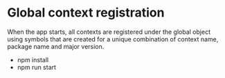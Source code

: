# Global context registration

When the app starts, all contexts are registered under the global object using symbols that are created for a unique combination of
context name, package name and major version.

* npm install
* npm run start